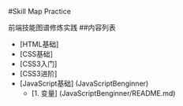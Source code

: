 #Skill Map Practice

前端技能图谱修炼实践
##内容列表
- [HTML基础]
- [CSS基础]
- [CSS3入门]
- [CSS3进阶]
- [JavaScript基础] (JavaScriptBenginner)
    - [1. 变量] (JavaScriptBenginner/README.md)


